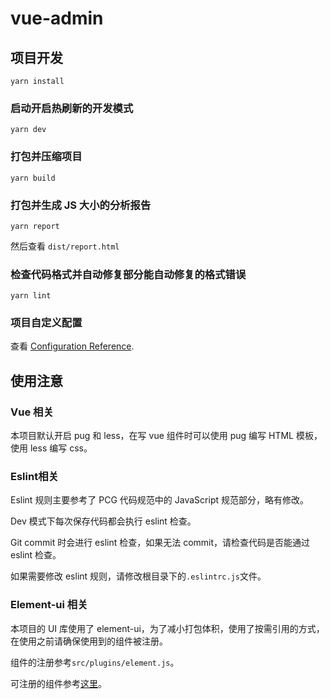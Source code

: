 # vue-admin

## 项目开发
```
yarn install
```

### 启动开启热刷新的开发模式
```
yarn dev
```

### 打包并压缩项目
```
yarn build
```

### 打包并生成 JS 大小的分析报告
```
yarn report
```
然后查看 `dist/report.html`

### 检查代码格式并自动修复部分能自动修复的格式错误
```
yarn lint
```

### 项目自定义配置
查看 [Configuration Reference](https://cli.vuejs.org/config/).

## 使用注意

### Vue 相关

本项目默认开启 pug 和 less，在写 vue 组件时可以使用 pug 编写 HTML 模板，使用 less 编写 css。

### Eslint相关

Eslint 规则主要参考了 PCG 代码规范中的 JavaScript 规范部分，略有修改。

Dev 模式下每次保存代码都会执行 eslint 检查。

Git commit 时会进行 eslint 检查，如果无法 commit，请检查代码是否能通过 eslint 检查。

如果需要修改 eslint 规则，请修改根目录下的`.eslintrc.js`文件。

### Element-ui 相关

本项目的 UI 库使用了 element-ui，为了减小打包体积，使用了按需引用的方式，在使用之前请确保使用到的组件被注册。

组件的注册参考`src/plugins/element.js`。

可注册的组件参考[这里](https://element.eleme.cn/#/zh-CN/component/quickstart#yin-ru-element)。



